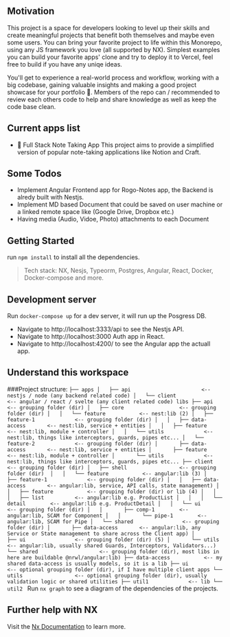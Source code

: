 ## Motivation
This project is a space for developers looking to level up their skills and create meaningful projects that benefit both themselves and maybe even some users. You can bring your favorite project to life within this Monorepo, using any JS framework you love (all supported by NX). Simplest examples you can build your favorite apps' clone and try to deploy it to Vercel, feel free to build if you have any uniqe ideas.

You'll get to experience a real-world process and workflow, working with a big codebase, gaining valuable insights and making a good project showcase for your portfolio 🚀. 
Members of the repo can / recommended to review each others code to help and share knowledge as well as keep the code base clean.  

## Current apps list
- 📓 Full Stack Note Taking App
This project aims to provide a simplified version of popular note-taking applications like Notion and Craft.

## Some Todos
- Implement Angular Frontend app for Rogo-Notes app, the Backend is alredy built with Nestjs.
- Implement MD based Document that could be saved on user machine or a linked remote space like (Google Drive, Dropbox etc.)
- Having media (Audio, Vidoe, Photo) attachments to each Document

## Getting Started
run `npm install` to install all the dependencies.

> Tech stack: NX, Nesjs, Typeorm, Postgres, Angular, React, Docker, Docker-compose and more.

## Development server

Run `docker-compose up` for a dev server, it will run up the Posgress DB.
- Navigate to http://localhost:3333/api to see the Nestjs API.
- Navigate to http://localhost:3000 Auth app in React.
- Navigate to http://localhost:4200/ to see the Angular app the actuall app.

## Understand this workspace

###Project structure:
 ``├── apps
    │   ├── api                       <-- nestjs / node (any backend related code)
    │   └── client                    <-- angular / react / svelte (any client related code)
     libs
        ├── api                       <-- grouping folder (dir)
        │   ├── core                  <-- grouping folder (dir)
        │   │   └── feature           <-- nest:lib (2)
        │   ├── feature-1             <-- grouping folder (dir)
        │   │   ├── data-access       <-- nest:lib, service + entities
        │   │   ├── feature           <-- nest:lib, module + controller
        │   │   └── utils             <-- nest:lib, things like interceptors, guards, pipes etc...
        │   └── feature-2             <-- grouping folder (dir)
        │       ├── data-access       <-- nest:lib, service + entities
        │       ├── feature           <-- nest:lib, module + controller
        │       └── utils             <-- nest:lib, things like interceptors, guards, pipes etc...
        ├── client                    <-- grouping folder (dir)
        │   ├── shell                 <-- grouping folder (dir) 
        │   │   └── feature           <-- angular:lib (3)
        │   ├── feature-1             <-- grouping folder (dir)
        │   │   ├── data-access       <-- angular:lib, service, API calls, state management)
        │   │   ├── feature           <-- grouping folder (dir) or lib (4)
        │   │   │   ├── list          <-- angular:lib e.g. ProductList
        │   │   │   └── detail        <-- angular:lib e.g. ProductDetail
        │   │   └── ui                <-- grouping folder (dir)
        │   │       ├── comp-1        <-- angular:lib, SCAM for Component
        │   │       └── pipe-1        <-- angular:lib, SCAM for Pipe
        │   └── shared                <-- grouping folder (dir)
        │       ├── data-access       <-- angular:lib, any Service or State management to share across the Client app)
        │       ├── ui                <-- grouping folder (dir) (5)
        │       └── utils             <-- angular:lib, usually shared Guards, Interceptors, Validators...)
        └── shared                    <-- grouping folder (dir), most libs in here are buildable @nrwl/angular:lib)
            ├── data-access           <-- my shared data-access is usually models, so it is a lib
            ├── ui                    <-- optional grouping folder (dir), if I have multiple client apps
            └── utils                 <-- optional grouping folder (dir), usually validation logic or shared utilities
                ├── util1             <-- lib
                └── util2
``
Run `nx graph` to see a diagram of the dependencies of the projects.

## Further help with NX

Visit the [Nx Documentation](https://nx.dev) to learn more.
